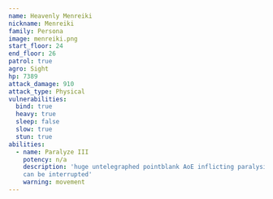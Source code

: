 ```yaml
---
name: Heavenly Menreiki
nickname: Menreiki
family: Persona
image: menreiki.png
start_floor: 24
end_floor: 26
patrol: true
agro: Sight
hp: 7389
attack_damage: 910
attack_type: Physical
vulnerabilities:
  bind: true
  heavy: true
  sleep: false
  slow: true
  stun: true
abilities:
  - name: Paralyze III
    potency: n/a
    description: 'huge untelegraphed pointblank AoE inflicting paralysis (15s);
    can be interrupted'
    warning: movement
---
```

